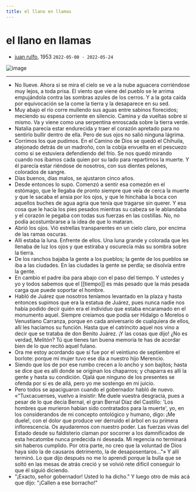 ```yaml
---
title: el llano en llamas
---
```


# el llano en llamas

- [juan rulfo](https://es.wikipedia.org/wiki/El_llano_en_llamas), 1953  `2022-05-00 · 2022-05-24`

![image](https://readwise-assets.s3.amazonaws.com/media/uploaded_book_covers/profile_55561/0f80d8e7-f1f4-4ba4-9bcf-322b0cf3f789.jpg)

- ---


- No llueve. Ahora si se mira el cielo se ve a la nube aguacera corriéndose muy lejos, a toda prisa. El viento que viene del pueblo se le arrima empujándola contra las sombras azules de los cerros. Y a la gota caída por equivocación se la come la tierra y la desaparece en su sed.
- Muy abajo el río corre mullendo sus aguas entre sabinos florecidos; meciendo su espesa corriente en silencio. Camina y da vueltas sobre sí mismo. Va y viene como una serpentina enroscada sobre la tierra verde.
- Natalia parecía estar endurecida y traer el corazón apretado para no sentirlo bullir dentro de ella. Pero de sus ojos no salió ninguna lágrima.
- Corrimos los que pudimos. En el Camino de Dios se quedó el Chihuila, atejonado detrás de un madroño, con la cobija envuelta en el pescuezo como si se estuviera defendiendo del frío. Se nos quedó mirando cuando nos íbamos cada quien por su lado para repartirnos la muerte. Y él parecía estar riéndose de nosotros, con sus dientes pelones, colorados de sangre.
- Días buenos, días malos, se ajustaron cinco años.
- Desde entonces lo supo. Comenzó a sentir esa comezón en el estómago, que le llegaba de pronto siempre que veía de cerca la muerte y que le sacaba el ansia por los ojos, y que le hinchaba la boca con aquellos buches de agua agria que tenía que tragarse sin querer. Y esa cosa que le hacía los pies pesados mientras su cabeza se le ablandaba y el corazón le pegaba con todas sus fuerzas en las costillas. No, no podía acostumbrarse a la idea de que lo mataran.
- Abrió los ojos. Vió estrellas transparentes en un cielo claro, por encima de las ramas oscuras.
- Allí estaba la luna. Enfrente de ellos. Una luna grande y colorada que les llenaba de luz los ojos y que estiraba y oscurecía más su sombra sobre la tierra.
- De los ranchos bajaba la gente a los pueblos; la gente de los pueblos se iba a las ciudades. En las ciudades la gente se perdía; se disolvía entre la gente.
- En cambio el padre iba para abajo con el paso del tiempo. Y ustedes y yo y todos sabemos que el [[tiempo]] es más pesado que la más pesada carga que puede soportar el hombre.
- Habló de Juárez que nosotros teníamos levantado en la plaza y hasta entonces supimos que era la estatua de Juárez, pues nunca nadie nos había podido decir quién era el individuo que estaba encaramado en el monumento aquel. Siempre creíamos que podía ser Hidalgo o Morelos o Venustiano Carranza, porque en cada aniversario de cualquiera de ellos, allí les hacíamos su función. Hasta que el catrincito aquel nos vino a decir que se trataba de don Benito Juárez. ¡Y las cosas que dijo! ¿No es verdad, Melitón? Tú que tienes tan buena memoria te has de acordar bien de lo que recitó aquel fulano.
- Ora me estoy acordando que sí fue por el veintiuno de septiembre el borlote: porque mi mujer tuvo ese día a nuestro hijo Merencio.
- Siendo que los de por ese rumbo crecen a lo ancho y son bajitos; hasta se dice que es allí donde se originan los chaparros; y chaparra es allí la gente y hasta su condición. Ojalá que ninguno de los presentes se ofenda por si es de allá, pero yo me sostengo en mi juicio.
- Pero todos se apaciguaron cuando el gobernador habló de nuevo. «"Tuxcacuenses, vuelvo a insistir: Me duele vuestra desgracia, pues a pesar de lo que decía Bernal, el gran Bernal Díaz del Castillo: 'Los hombres que murieron habían sido contratados para la muerte', yo, en los considerandos de mi concepto ontológico y humano, digo: ¡Me duele!, con el dolor que produce ver derruido el árbol en su primera inflorescencia. Os ayudaremos con nuestro poder. Las fuerzas vivas del Estado desde su faldisterio claman por socorrer a los damnificados de esta hecatombe nunca predecida ni deseada. Mi regencia no terminará sin haberos cumplido. Por otra parte, no creo que la voluntad de Dios haya sido la de causaros detrimento, la de desaposentaros..."» Y allí terminó. Lo que dijo después no me lo aprendí porque la bulla que se soltó en las mesas de atrás creció y se volvió rete difícil conseguir lo que él siguió diciendo.
- "¡Exacto, señor gobernador! Usted lo ha dicho." Y luego otro de más acá que dijo: "¡Callen a ese borracho!"

